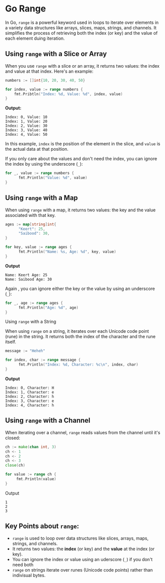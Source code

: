 # Go Range

In Go, `range` is a powerful keyword used in loops to iterate over elements in a variety data structures like arrays, slices, maps, strings, and channels. It simplifies the process of retrieving both the index (or key) and the value of each element duing iteration.

## Using `range` with a Slice or Array

When you use `range` with a slice or an array, it returns two values: the index and value at that index. Here's an example:

```go
numbers := []int{10, 20, 30, 40, 50}

for index, value := range numbers {
    fmt.Pribtln("Index: %d, Value: %d", index, value)
}
```
**Output:**
```
Index: 0, Value: 10
Index: 1, Value: 20
Index: 2, Value: 30
Index: 3, Value: 40
Index: 4, Value: 50
```
In this example, `index` is the position of the element in the slice, and `value` is the actual data at that position.

If you only care about the values and don't need the index, you can ignore the index by using the underscore (`_`):

```go
for _, value := range numbers {
      fmt.Println("Value: %d", value)
}
```

## Using `range` with a Map

When using `range` with a map, it returns two values: the key and the value associated with that key.

```go
ages := map[string]int{
      "Keert": 25,
      "Saibood": 30,
}

for key, value := range ages {
      fmt.Println("Name: %s, Age: %d", key, value)
}
```
**Output**

```
Name: Keert Age: 25
Name: Saibood Age: 30
```
Again , you can ignore either the key or the value by using an underscore (`_`):

```go
for _, age := range ages {
      fmt.Println("Age: %d", age)
}
```

Using `range` with a String

When using `range` on a string, it iterates over each Unicode code point (rune) in the string. It returns both the index of the character and the rune itself.

```go
message := "Heheh"

for index, char := range message {
      fmt.Println("Index: %d, Character: %c\n", index, char)
}
```
**Output**

```
Index: 0, Character: H
Index: 1, Character: e
Index: 2, Character: h
Index: 3, Character: e
Index: 4, Character: h
```

## Using `range` with a Channel

When iterating over a channel, `range` reads values from the channel until it's closed:

```go
ch := make(chan int, 3)
ch <- 1
ch <- 2
ch <- 3
close(ch)

for value := range ch {
     fmt.Println(value)
}
```
Output

```
1
2
3
```

## Key Points about `range`:

- `range` is used to loop over data structures like slices, arrays, maps, strings, and channels.
- It returns two values: the **index** (or key) and the **value** at the index (or key).
- You can ignore the index or value using an uderscore (`_`) if you don't need both
- `range` on strings iterate over runes (Unicode code points) rather than indivisual bytes.

